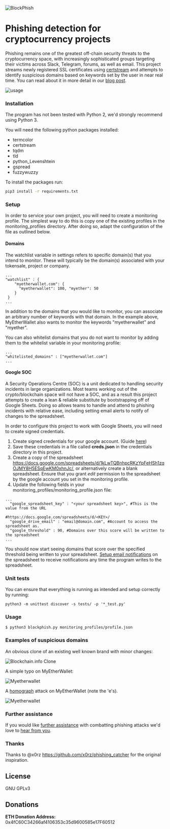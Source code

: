![BlockPhish](https://i.imgur.com/Y37F3Il.png)

# Phishing detection for cryptocurrency projects

Phishing remains one of the greatest off-chain security threats to the
cryptocurrency space, with increasingly sophisticated groups targeting
their victims across Slack, Telegram, forums, as well as email. This
project streams newly registered SSL certificates using
[certstream](https://certstream.calidog.io/) and attempts to identify
suspicious domains based on keywords set by the user in near real time. You can
read about it in more detail in our [blog post](https://www.iosiro.com/blog/blockphish).

![usage](https://i.imgur.com/4BGuXkR.gif)

### Installation

The program has not been tested with Python 2, we'd strongly
recommend using Python 3.

You will need the following python packages installed:

* termcolor
* certstream
* tqdm
* tld
* python_Levenshtein
* gspread
* fuzzywuzzy

To install the packages run:

```sh
pip3 install -r requirements.txt
```

### Setup

In order to service your own project, you will need to create a
monitoring profile. The simplest way to do this is copy one of the
existing profiles in the monitoring_profiles directory. After doing so,
adapt the configuration of the file as outlined below.

#### Domains

The watchlist variable in settings refers to specific domain(s) that you
intend to monitor. These will typically be the domain(s) associated with
your tokensale, project or company.
```
...
"watchlist" : {
    "myetherwallet.com": {
      "myetherwallet": 100, "myether": 50
    }
 }
...
```
In addition to the domains that you would like to monitor, you can
associate an arbitrary number of keywords with that domain. In the
example above, MyEtherWallet also wants to monitor the keywords
"myetherwallet" and "myether".

You can also whitelist domains that you do not want to monitor by adding them
to the whitelist variable in your monitoring profile:
```
...
"whitelisted_domains" : ["myetherwallet.com"]
...
```


#### Google SOC

A Security Operations Centre (SOC) is a unit dedicated to handling
security incidents in large organizations. Most teams working
out of the crypto/blockchain space will not have a SOC, and as a result
this project attempts to create a lean & reliable substitute by
bootstrapping off of Google Sheets. Doing so allows teams to handle and
attend to phishing incidents with relative ease, including setting email
alerts to notify of changes to the spreadsheet.

In order to configure this project to work with Google Sheets, you will
need to create signed credentials.

1. Create signed credentials for your google account. (Guide [here](https://gspread.readthedocs.io/en/latest/oauth2.html))
2. Save these credentials in a file called **creds.json** in the credentials
directory in this project.
3. Create a copy of the spreadsheet https://docs.google.com/spreadsheets/d/1kLwTQBnhpcRKzYpFeHSh1zqOJMY8H5ESqEwKM0xhnJc/,
or alternatively create a blank spreadsheet. Ensure that you grant *edit*
permission to the spreadsheet by the google account you set in the monitoring profile.
4. Update the following fields in your monitoring_profiles/monitoring_profile.json file:
```
...
  "google_spreadsheet_key" : "<your spreadsheet key>", #This is the value from the URL
                                                      #https://docs.google.com/spreadsheets/d/<KEY>/
  "google_drive_email" : "email@domain.com", #Account to access the spreadsheet as.
  "google_threshold" : 90, #Domains over this score will be written to the spreadsheet
...
```

You should now start seeing domains that score over the specified
threshold being written to your spreadsheet. [Setup email notifications](https://support.google.com/docs/answer/91588?co=GENIE.Platform%3DDesktop&hl=en)
on the spreadsheet to receive notifications any time the program writes
to the spreadsheet.

### Unit tests
You can ensure that everything is running as intended and setup correctly
by running:
```
python3 -m unittest discover -s tests/ -p '*_test.py'
```

### Usage

```
$ python3 blockphish.py monitoring_profiles/profile.json
```

### Examples of suspicious domains

An obvious clone of an existing well known brand with minor changes:

![Blockchain.info Clone](https://i.imgur.com/EBHn2VU.png)

A simple typo on MyEtherWallet:

![Myetherwallet](https://i.imgur.com/p0eXL68.png)

A [homograph](https://en.wikipedia.org/wiki/IDN_homograph_attack) attack
on MyEtherWallet (note the 'e's).

![Myetherwallet](https://i.imgur.com/YSTKcCC.png)

### Further assistance

If you would like [further assistance](https://www.iosiro.com/phishing-countermeasures/) with combatting phishing attacks we'd
love to [hear from you](https://www.iosiro.com/contact-us).

### Thanks

Thanks to @x0rz https://github.com/x0rz/phishing_catcher for the original inspiration.

License
-------
GNU GPLv3

Donations
---------

**ETH Donation Address:** 0x4fC60C34266af4106353c35d9600585e17F60512
